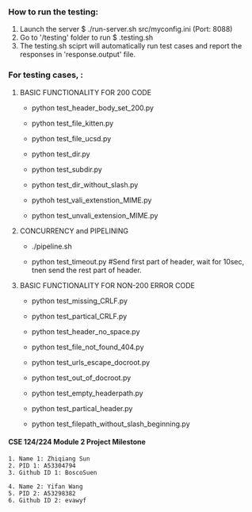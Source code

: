 
### How to run the testing:

1. Launch the server $ ./run-server.sh src/myconfig.ini (Port: 8088)
2. Go to '/testing' folder to run $ .testing.sh
3. The testing.sh sciprt will automatically run test cases and report the responses in 'response.output' file.


### For testing cases, :

1. BASIC FUNCTIONALITY FOR 200 CODE 
   
   - python test_header_body_set_200.py 
   - python test_file_kitten.py 
   - python test_file_ucsd.py

   - python test_dir.py 
   - python test_subdir.py 
   - python test_dir_without_slash.py

   - pythoh test_vali_extenstion_MIME.py 
   - python test_unvali_extension_MIME.py

2. CONCURRENCY and PIPELINING

   - ./pipeline.sh

   - python test_timeout.py  #Send first part of header, wait for 10sec, tnen send the rest part of header.

3. BASIC FUNCTIONALITY FOR NON-200 ERROR CODE

   - python test_missing_CRLF.py
   - python test_partical_CRLF.py
   - python test_header_no_space.py

   - python test_file_not_found_404.py
   - python test_urls_escape_docroot.py 
   - python test_out_of_docroot.py 

   - python test_empty_headerpath.py
   - python test_partical_header.py
   - python test_filepath_without_slash_beginning.py


#### CSE 124/224 Module 2 Project Milestone

    1. Name 1: Zhiqiang Sun 
    2. PID 1: A53304794 
    3. Github ID 1: BoscoSuen

    4. Name 2: Yifan Wang 
    5. PID 2: A53298382 
    6. Github ID 2: evawyf